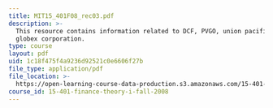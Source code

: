 ```yaml
---
title: MIT15_401F08_rec03.pdf
description: >-
  This resource contains information related to DCF, PVGO, union pacific, and
  globex corporation.
type: course
layout: pdf
uid: 1c18f475f4a9236d92521c0e6606f27b
file_type: application/pdf
file_location: >-
  https://open-learning-course-data-production.s3.amazonaws.com/15-401-finance-theory-i-fall-2008/1c18f475f4a9236d92521c0e6606f27b_MIT15_401F08_rec03.pdf
course_id: 15-401-finance-theory-i-fall-2008
---
```

